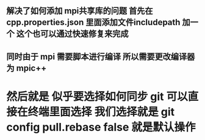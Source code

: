 ## 解决了如何添加 mpi共享库的问题 首先在cpp.properties.json 里面添加文件includepath 加一个 这个也可以通过快速修复来完成
## 同时由于 mpi 需要脚本进行编译 所以需要更改编译器 为 mpic++
# 然后就是 似乎要选择如何同步 git 可以直接在终端里面选择 我们选择就是 git config pull.rebase false 就是默认操作
